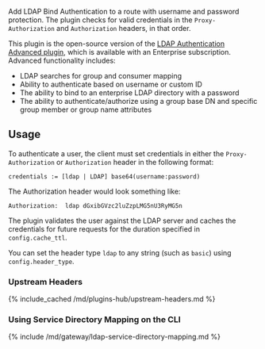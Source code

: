 Add LDAP Bind Authentication to a route with username and password protection. The plugin
checks for valid credentials in the `Proxy-Authorization` and `Authorization` headers, 
in that order.

This plugin is the open-source version of the [LDAP Authentication Advanced plugin](/hub/kong-inc/ldap-auth-advanced/),
which is available with an Enterprise subscription. 
Advanced functionality includes:
* LDAP searches for group and consumer mapping
* Ability to authenticate based on username or custom ID
* The ability to bind to an enterprise LDAP directory with a password
* The ability to authenticate/authorize using a group base DN and specific group member or group name attributes

## Usage

To authenticate a user, the client must set credentials in either the
`Proxy-Authorization` or `Authorization` header in the following format:

    credentials := [ldap | LDAP] base64(username:password)

The Authorization header would look something like:

    Authorization:  ldap dGxibGVzc2luZzpLMG5nU3RyMG5n

The plugin validates the user against the LDAP server and caches the
credentials for future requests for the duration specified in
`config.cache_ttl`.

You can set the header type `ldap` to any string (such as `basic`) using
`config.header_type`.

### Upstream Headers

{% include_cached /md/plugins-hub/upstream-headers.md %}


[configuration]: /gateway/latest/reference/configuration
[consumer-object]: /gateway/latest/admin-api/#consumer-object



### Using Service Directory Mapping on the CLI

{% include /md/gateway/ldap-service-directory-mapping.md %}
